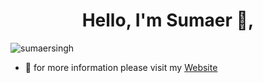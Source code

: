 <h1 align="center">Hello, I'm Sumaer 👋,</h1>

<p align="left"> <img src="https://komarev.com/ghpvc/?username=sumaersingh&label=Profile%20views&color=0e75b6&style=flat" alt="sumaersingh" /> </p>

- 🔭 for more information please visit my <a href="http://sumaersingh.com/">Website</a>




  
  

